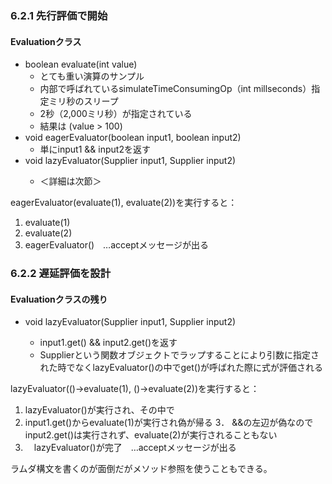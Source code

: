 ### 6.2.1 先行評価で開始

#### Evaluationクラス

- boolean evaluate(int value)
  - とても重い演算のサンプル
  - 内部で呼ばれているsimulateTimeConsumingOp（int millseconds）指定ミリ秒のスリープ
  - 2秒（2,000ミリ秒）が指定されている
  - 結果は (value > 100)
- void eagerEvaluator(boolean input1, boolean input2)
  - 単にinput1 && input2を返す
- void lazyEvaluator(Supplier<Boolean> input1, Supplier<Boolean> input2)
  - ＜詳細は次節＞
  
eagerEvaluator(evaluate(1), evaluate(2))を実行すると：
1. evaluate(1)
2. evaluate(2)
3. eagerEvaluator()　…acceptメッセージが出る

### 6.2.2 遅延評価を設計

#### Evaluationクラスの残り
- void lazyEvaluator(Supplier<Boolean> input1, Supplier<Boolean> input2)
  - input1.get() && input2.get()を返す
  - Supplier<T>という関数オブジェクトでラップすることにより引数に指定された時でなくlazyEvaluator()の中でget()が呼ばれた際に式が評価される

lazyEvaluator(()->evaluate(1), ()->evaluate(2))を実行すると：

1. lazyEvaluator()が実行され、その中で
2. input1.get()からevaluate(1)が実行され偽が帰る
3． &&の左辺が偽なのでinput2.get()は実行されず、evaluate(2)が実行されることもない
4. 　lazyEvaluator()が完了　…acceptメッセージが出る

ラムダ構文を書くのが面倒だがメソッド参照を使うこともできる。

